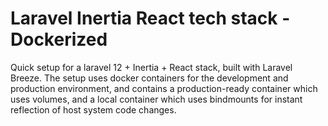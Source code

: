 # Laravel Inertia React tech stack - Dockerized
Quick setup for a laravel 12 + Inertia + React stack, built with Laravel Breeze. The setup uses docker containers for the development and production environment, and contains a production-ready container which uses volumes, and a local container which uses bindmounts for instant reflection of host system code changes.
